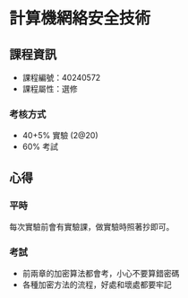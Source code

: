 # 計算機網絡安全技術



## 課程資訊

* 課程編號：40240572
* 課程屬性：選修

### 考核方式

* 40+5% 實驗 (2@20)
* 60% 考試

## 心得

### 平時

每次實驗前會有實驗課，做實驗時照著抄即可。

### 考試

* 前兩章的加密算法都會考，小心不要算錯密碼
* 各種加密方法的流程，好處和壞處都要牢記
